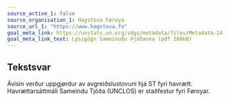 ```yaml
---
source_active_1: false
source_organisation_1: Hagstova Føroya
source_url_1: "https://www.hagstova.fo"
goal_meta_link: https://unstats.un.org/sdgs/metadata/files/Metadata-14-0c-01.pdf
goal_meta_link_text: Lýsigögn Sameinuðu Þjóðanna (pdf 288kB)
---
```

## Tekstsvar  
Ávísin verður uppgjørdur av avgreiðslustovuni hjá ST fyri havrætt. Havrættarsáttmáli Sameindu Tjóða (UNCLOS) er staðfestur fyri Føroyar.
